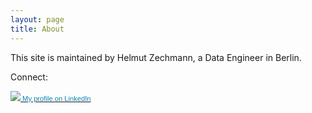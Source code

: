 ```yaml
---
layout: page
title: About
---
```


This site is maintained by Helmut Zechmann, a Data Engineer in Berlin.

Connect:

<a href="https://de.linkedin.com/in/helmutzechmann">
    <span style="font: 80% Arial,sans-serif; color:#0783B6;">
        <img src="https://static.licdn.com/scds/common/u/img/webpromo/btn_in_20x15.png" style="display: inline; border-radius: 0px; margin: 0 0 0 0"/>
        My profile on LinkedIn
    </span>
</a>
